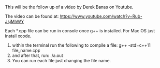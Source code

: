 This will be the follow up of a video by Derek Banas on Youtube.

The video can be found at:
https://www.youtube.com/watch?v=Rub-JsjMhWY

Each *.cpp file can be run in console once g++ is installed. For Mac OS just install xcode.

1. within the terminal run the following to compile a file:
  g++ -std=c++11 file_name.cpp
2. and after that, run:
  ./a.out
3. You can run each file just changing the file name.
